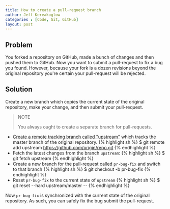 ```yaml
---
title: How to create a pull-request branch
author: Jeff Kereakoglow
categories : [Code, Git, GitHub]
layout: post
---
```

## Problem
You forked a repository on GitHub, made a bunch of changes and then pushed them to GitHub. Now you want to submit a pull-request to fix a bug you found. However, because your fork is a dozen revisions beyond the original repository you're certain your pull-request will be rejected.

## Solution
Create a new branch which copies the current state of the original repository, make your change, and then submit your pull-request.

> NOTE
>
> You always ought to create a separate branch for pull-requests.

- [Create a remote tracking branch called "upstream"](https://help.github.com/articles/configuring-a-remote-for-a-fork/) which tracks the master branch of the original repository.
  {% highlight sh %}
  $ git remote add upstream https://github.com/origin/repo.git
  {% endhighlight %}
- Fetch the latest changes from the branch `upstream`:
  {% highlight sh %}
  $ git fetch upstream
  {% endhighlight %}
- Create a new branch for the pull-request called `pr-bug-fix` and switch to that branch
  {% highlight sh %}
  $ git checkout -b pr-bug-fix
  {% endhighlight %}
- Reset `pr-bug-fix` to the current state of `upstream`
  {% highlight sh %}
  $ git reset --hard upstream/master --
  {% endhighlight %}

Now `pr-bug-fix` is synchronized with the current state of the original repository. As such, you can safely fix the bug submit the pull-request.
